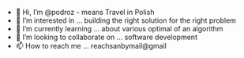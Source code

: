 - 👋 Hi, I’m @podroz - means Travel in Polish
- 👀 I’m interested in ... building the right solution for the right problem
- 🌱 I’m currently learning ... about various optimal of an algorithm
- 💞️ I’m looking to collaborate on ... software development
- 📫 How to reach me ... reachsanbymail@gmail

<!---
podros/podros is a ✨ special ✨ repository because its `README.md` (this file) appears on your GitHub profile.
You can click the Preview link to take a look at your changes.
--->
